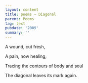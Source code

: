 ```yaml
---
layout: content
title: poems ~ Diagonal
parent: Poems
tag: text
pubdate: '2009'
summary: ''
---
```


A wound, cut fresh,

A pain, now healing,

Tracing the contours of body and soul

The diagonal leaves its mark again.
